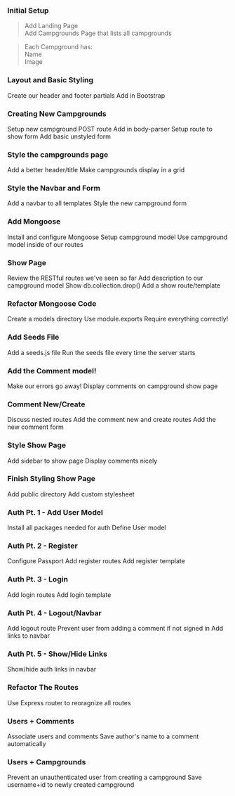 
### Initial Setup

>Add Landing Page <br>
>Add Campgrounds Page that lists all campgrounds<br>

>Each Campground has:<br>
>Name<br> 
>Image

### Layout and Basic Styling

Create our header and footer partials
Add in Bootstrap

### Creating New Campgrounds

Setup new campground POST route
Add in body-parser
Setup route to show form
Add basic unstyled form
### Style the campgrounds page

Add a better header/title
Make campgrounds display in a grid
### Style the Navbar and Form

Add a navbar to all templates
Style the new campground form
### Add Mongoose

Install and configure Mongoose
Setup campground model
Use campground model inside of our routes
### Show Page

Review the RESTful routes we've seen so far
Add description to our campground model
Show db.collection.drop()
Add a show route/template
### Refactor Mongoose Code

Create a models directory
Use module.exports
Require everything correctly!
### Add Seeds File

Add a seeds.js file
Run the seeds file every time the server starts
### Add the Comment model!

Make our errors go away!
Display comments on campground show page
### Comment New/Create

Discuss nested routes
Add the comment new and create routes
Add the new comment form
### Style Show Page

Add sidebar to show page
Display comments nicely
### Finish Styling Show Page

Add public directory
Add custom stylesheet
### Auth Pt. 1 - Add User Model

Install all packages needed for auth
Define User model
### Auth Pt. 2 - Register

Configure Passport
Add register routes
Add register template
### Auth Pt. 3 - Login

Add login routes
Add login template
### Auth Pt. 4 - Logout/Navbar

Add logout route
Prevent user from adding a comment if not signed in
Add links to navbar
### Auth Pt. 5 - Show/Hide Links

Show/hide auth links in navbar
### Refactor The Routes

Use Express router to reoragnize all routes
### Users + Comments

Associate users and comments
Save author's name to a comment automatically
### Users + Campgrounds

Prevent an unauthenticated user from creating a campground
Save username+id to newly created campground
